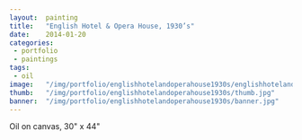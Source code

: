 ```yaml
---
layout:  painting
title:   "English Hotel & Opera House, 1930’s"
date:    2014-01-20
categories:
 - portfolio
 - paintings
tags:
 - oil
image:   "/img/portfolio/englishhotelandoperahouse1930s/englishhotelandoperahouse1930s_web.jpg"
thumb:   "/img/portfolio/englishhotelandoperahouse1930s/thumb.jpg"
banner:  "/img/portfolio/englishhotelandoperahouse1930s/banner.jpg"
---
```


Oil on canvas, 30" x 44"